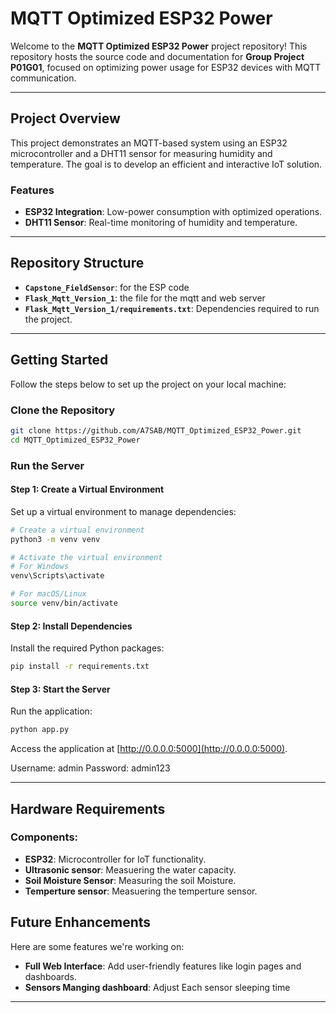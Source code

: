 # MQTT Optimized ESP32 Power

Welcome to the **MQTT Optimized ESP32 Power** project repository! This repository hosts the source code and documentation for **Group Project P01G01**, focused on optimizing power usage for ESP32 devices with MQTT communication. 

---

## **Project Overview**

This project demonstrates an MQTT-based system using an ESP32 microcontroller and a DHT11 sensor for measuring humidity and temperature. The goal is to develop an efficient and interactive IoT solution.

### **Features**
- **ESP32 Integration**: Low-power consumption with optimized operations.
- **DHT11 Sensor**: Real-time monitoring of humidity and temperature.

---

## **Repository Structure**

- **`Capstone_FieldSensor`**: for the ESP code
- **`Flask_Mqtt_Version_1`**: the file for the mqtt and web server
- **`Flask_Mqtt_Version_1/requirements.txt`**: Dependencies required to run the project.

---

## **Getting Started**

Follow the steps below to set up the project on your local machine:

### **Clone the Repository**
```bash
git clone https://github.com/A7SAB/MQTT_Optimized_ESP32_Power.git
cd MQTT_Optimized_ESP32_Power
```

### **Run the Server**

#### Step 1: Create a Virtual Environment
Set up a virtual environment to manage dependencies:
```bash
# Create a virtual environment
python3 -m venv venv

# Activate the virtual environment
# For Windows
venv\Scripts\activate

# For macOS/Linux
source venv/bin/activate
```

#### Step 2: Install Dependencies
Install the required Python packages:
```bash
pip install -r requirements.txt
```

#### Step 3: Start the Server
Run the application:
```bash
python app.py
```

Access the application at [http://0.0.0.0:5000](http://0.0.0.0:5000).

Username: admin
Password: admin123

---

## **Hardware Requirements**

### Components:
- **ESP32**: Microcontroller for IoT functionality.
- **Ultrasonic sensor**: Measuering the water capacity.
- **Soil Moisture Sensor**: Measuring the soil Moisture.
- **Temperture sensor**: Measuering the temperture sensor.


## **Future Enhancements**
Here are some features we're working on:
- **Full Web Interface**: Add user-friendly features like login pages and dashboards.
- **Sensors Manging dashboard**: Adjust Each sensor sleeping time
---

